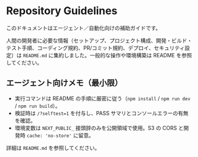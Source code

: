 # Repository Guidelines

このドキュメントはエージェント／自動化向けの補助ガイドです。

人間の開発者に必要な情報（セットアップ、プロジェクト構成、開発・ビルド・テスト手順、コーディング規約、PR/コミット規約、デプロイ、セキュリティ設定）は `README.md` に集約しました。一般的な操作や環境構築は README を参照してください。

## エージェント向けメモ（最小限）
- 実行コマンドは README の手順に厳密に従う（`npm install` / `npm run dev` / `npm run build`）。
- 検証時は `/?selftest=1` を付与し、PASS サマリとコンソールエラーの有無を確認。
- 環境変数は `NEXT_PUBLIC_` 接頭辞のみを公開領域で使用。S3 の CORS と開発時 `cache: 'no-store'` に留意。

詳細は `README.md` を参照してください。
